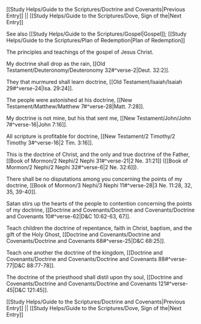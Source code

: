 [[Study Helps/Guide to the Scriptures/Doctrine and Covenants|Previous Entry]]  ||  [[Study Helps/Guide to the Scriptures/Dove, Sign of the|Next Entry]]

 See also [[Study Helps/Guide to the Scriptures/Gospel|Gospel]]; [[Study Helps/Guide to the Scriptures/Plan of Redemption|Plan of Redemption]]

 The principles and teachings of the gospel of Jesus Christ.

 My doctrine shall drop as the rain, [[Old Testament/Deuteronomy/Deuteronomy 32#^verse-2|Deut. 32:2]].

 They that murmured shall learn doctrine, [[Old Testament/Isaiah/Isaiah 29#^verse-24|Isa. 29:24]].

 The people were astonished at his doctrine, [[New Testament/Matthew/Matthew 7#^verse-28|Matt. 7:28]].

 My doctrine is not mine, but his that sent me, [[New Testament/John/John 7#^verse-16|John 7:16]].

 All scripture is profitable for doctrine, [[New Testament/2 Timothy/2 Timothy 3#^verse-16|2 Tim. 3:16]].

 This is the doctrine of Christ, and the only and true doctrine of the Father, [[Book of Mormon/2 Nephi/2 Nephi 31#^verse-21|2 Ne. 31:21]] ([[Book of Mormon/2 Nephi/2 Nephi 32#^verse-6|2 Ne. 32:6]]).

 There shall be no disputations among you concerning the points of my doctrine, [[Book of Mormon/3 Nephi/3 Nephi 11#^verse-28|3 Ne. 11:28, 32, 35, 39-40]].

 Satan stirs up the hearts of the people to contention concerning the points of my doctrine, [[Doctrine and Covenants/Doctrine and Covenants/Doctrine and Covenants 10#^verse-62|D&C 10:62-63, 67]].

 Teach children the doctrine of repentance, faith in Christ, baptism, and the gift of the Holy Ghost, [[Doctrine and Covenants/Doctrine and Covenants/Doctrine and Covenants 68#^verse-25|D&C 68:25]].

 Teach one another the doctrine of the kingdom, [[Doctrine and Covenants/Doctrine and Covenants/Doctrine and Covenants 88#^verse-77|D&C 88:77-78]].

 The doctrine of the priesthood shall distil upon thy soul, [[Doctrine and Covenants/Doctrine and Covenants/Doctrine and Covenants 121#^verse-45|D&C 121:45]].

[[Study Helps/Guide to the Scriptures/Doctrine and Covenants|Previous Entry]]  ||  [[Study Helps/Guide to the Scriptures/Dove, Sign of the|Next Entry]]